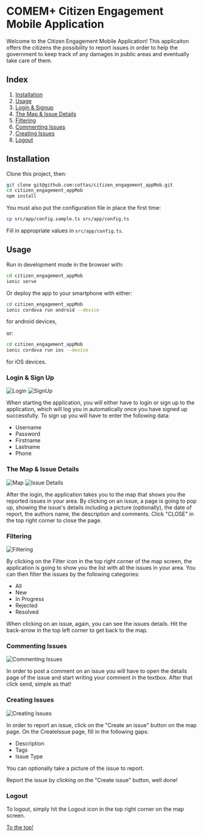 <a name="top"></a>
# COMEM+ Citizen Engagement Mobile Application

Welcome to the Citizen Engagement Mobile Application! This applicaiton offers the citizens the possibility to report issues in order to help the government to keep track of any damages in public areas and eventually take care of them.



## Index

1. [Installation](#installation)
2. [Usage](#usage)
3. [Login & Signup](#login)
4. [The Map & Issue Details](#map)
5. [Filtering](#filtering)
6. [Commenting Issues](#commenting)
7. [Creating Issues](#creating)
8. [Logout](#logout)



<a name="installation"></a>
## Installation

Clone this project, then:

```bash
git clone git@github.com:cottas/citizen_engagement_appMob.git
cd citizen_engagement_appMob
npm install
```

You must also put the configuration file in place the first time:

```bash
cp src/app/config.sample.ts src/app/config.ts
```

Fill in appropriate values in `src/app/config.ts`.



<a name="usage"></a>
## Usage

Run in development mode in the browser with:

```bash
cd citizen_engagement_appMob
ionic serve
```

Or deploy the app to your smartphone with either:

```bash
cd citizen_engagement_appMob
ionic cordova run android --device
```
for android devices,

or:

```bash
cd citizen_engagement_appMob
ionic cordova run ios --device
```
for iOS devices.



<a name="login"></a>
### Login & Sign Up

![Login](resources/screenshots/login.png)
![SignUp](resources/screenshots/signup.png)

When starting the application, you will either have to login or sign up to the application, which will log you in automatically once you have signed up successfully.
To sign up you will have to enter the following data:
* Username
* Password
* Firstname
* Lastname
* Phone


<a name="map"></a>
### The Map & Issue Details

![Map](resources/screenshots/map.png)
![Issue Details](resources/screenshots/issueDetail.png)

After the login, the application takes you to the map that shows you the reported issues in your area. By clicking on an issue, a page is going to pop up, showing the issue's details including a picture (optionally), the date of report, the authors name, the description and comments. Click "CLOSE" in the top right corner to close the page.


<a name="filtering"></a>
### Filtering

![Filtering](resources/screenshots/filtering.png)

By clicking on the Filter icon in the top right corner of the map screen, the application is going to show you the list with all the issues in your area. You can then filter the issues by the following categories:
* All
* New
* In Progress
* Rejected
* Resolved

When clicking on an issue, again, you can see the issues details. Hit the back-arrow in the top left corner to get back to the map.


<a name="commenting"></a>
### Commenting Issues

![Commenting Issues](resources/screenshots/commentIssue.png)

In order to post a comment on an issue you will have to open the details page of the issue and start writing your comment in the textbox. After that click send, simple as that!


<a name="creating"></a>
### Creating Issues

![Creating Issues](resources/screenshots/createIssue.png)

In order to report an issue, click on the "Create an issue" button on the map page. On the CreateIssue page, fill in the following gaps:
* Description
* Tags
* Issue Type

You can optionally take a picture of the issue to report.

Report the issue by clicking on the "Create issue" button, well done!


<a name="logout"></a>
### Logout

To logout, simply hit the Logout icon in the top right corner on the map screen.


<a href="#top">To the top!</a>

